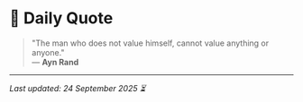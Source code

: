 # 📜 Daily Quote

> "The man who does not value himself, cannot value anything or anyone."  
> — **Ayn Rand**

---

_Last updated: 24 September 2025 ⏳_
